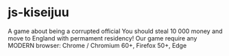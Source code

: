 # js-kiseijuu
A game about being a corrupted official
You should steal 10 000 money and move to England with permament residency!
Our game require any MODERN browser: Chrome / Chromium 60+, Firefox 50+, Edge

